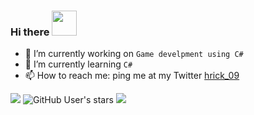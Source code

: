 ### Hi there <img width="40" src="https://media.giphy.com/media/TFZpl4btFODjSbwAKS/giphy.gif?cid=ecf05e47xdmu2xuqb16snunw1dug4cyd94cttqt7bm1m6ybk&rid=giphy.gif&ct=s" />
<!-- **09hrick/09hrick** is a ✨ _special_ ✨ repository because its `README.md` (this file) appears on your GitHub profile. -->

<!-- Here are some ideas to get you started: -->

- 🔭 I’m currently working on ```Game develpment using C#```
- 🌱 I’m currently learning  ```C#```
- 📫 How to reach me: ping me at my Twitter <a  href="https://twitter.com/hrick_09">hrick_09</a>

<div>


![](https://img.shields.io/github/followers/09hrick?label=follow&logo=github&style=flat-square)
![GitHub User's stars](https://img.shields.io/github/stars/09hrick?label=%E2%AD%90GitHub%20stars&style=flat-square)
![](https://komarev.com/ghpvc/?username=09hrick&style=flat-square&color=ff69b4)

</div>

